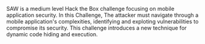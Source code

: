 SAW is a medium level Hack the Box challenge focusing on mobile application security.
In this Challenge, The attacker must navigate through a mobile application's complexities, identifying and exploting vulnerabilities to compromise its security.
This challenge introduces a new technique for dynamic code hiding and execution.
